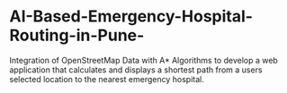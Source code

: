 # AI-Based-Emergency-Hospital-Routing-in-Pune-
Integration of OpenStreetMap Data with A* Algorithms to develop a web application that calculates and displays a shortest path from a users selected location to the nearest emergency hospital.
